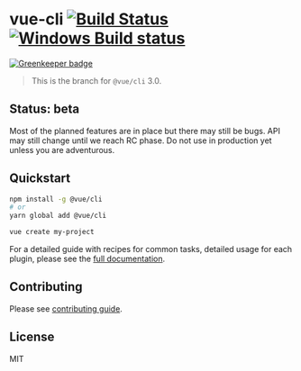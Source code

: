 # vue-cli [![Build Status](https://circleci.com/gh/vuejs/vue-cli/tree/dev.svg?style=shield)](https://circleci.com/gh/vuejs/vue-cli/tree/dev) [![Windows Build status](https://ci.appveyor.com/api/projects/status/487fqt71e4kf46iv/branch/dev?svg=true)](https://ci.appveyor.com/project/yyx990803/vue-cli-6b0a6/branch/dev)

[![Greenkeeper badge](https://badges.greenkeeper.io/neighbourhoodie/gk-test-lerna-yarn-workspaces.svg)](https://greenkeeper.io/)

> This is the branch for `@vue/cli` 3.0.

## Status: beta

Most of the planned features are in place but there may still be bugs. API may still change until we reach RC phase. Do not use in production yet unless you are adventurous.

## Quickstart

``` sh
npm install -g @vue/cli
# or
yarn global add @vue/cli

vue create my-project
```

For a detailed guide with recipes for common tasks, detailed usage for each plugin, please see the [full documentation](https://github.com/vuejs/vue-cli/blob/dev/docs/README.md).

## Contributing

Please see [contributing guide](https://github.com/vuejs/vue-cli/blob/dev/.github/CONTRIBUTING.md).

## License

MIT
